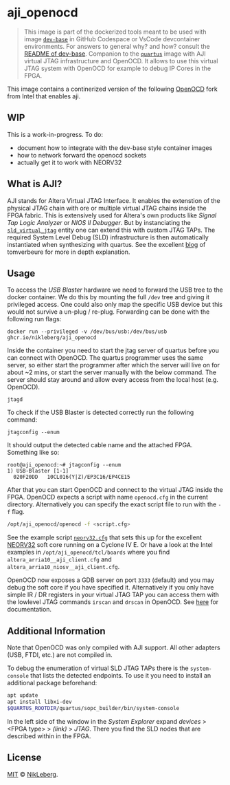 # aji_openocd
> This image is part of the dockerized tools meant to be used with image [`dev-base`](../dev-base/README.md) in GitHub Codespace or VsCode devcontainer environments.
> For answers to general why? and how? consult the [README of dev-base](../dev-base/README.md).
Companion to the [`quartus`](../quartus/README.md) image with AJI virtual JTAG infrastructure and OpenOCD. It allows to use this virtual JTAG system with OpenOCD for example to debug IP Cores in the FPGA.

This image contains a continerized version of the following [OpenOCD](https://github.com/intel/aji_openocd) fork from Intel that enables aji.

## WIP
This is a work-in-progress. To do:
 - document how to integrate with the dev-base style container images
 - how to network forward the openocd sockets
 - actually get it to work with NEORV32

## What is AJI?
AJI stands for Altera Virtual JTAG Interface. It enables the extenstion of the physical JTAG chain with ore or multiple virtual JTAG chains inside the FPGA fabric. This is extensively used for Altera's own products like _Signal Tap Logic Analyzer_ or _NIOS II Debugger_. But by instanciating the [`sld_virtual_jtag`](https://cdrdv2-public.intel.com/666577/ug_virtualjtag-683705-666577.pdf) entity one can extend this with custom JTAG TAPs. The required System Level Debug (SLD) infrastructure is then automatically instantiated when synthesizing with quartus. See the excellent [blog](https://tomverbeure.github.io/2021/05/02/Intel-JTAG-UART.html#the-intels-virtual-jtag-system) of tomverbeure for more in depth explanation.

## Usage
To access the _USB Blaster_ hardware we need to forward the USB tree to the docker container. We do this by mounting the full `/dev` tree and giving it privileged access. One could also only map the specific USB device but this would not survive a un-plug / re-plug.
Forwarding can be done with the following run flags:
```shell
docker run --privileged -v /dev/bus/usb:/dev/bus/usb ghcr.io/nikleberg/aji_openocd
```

Inside the container you need to start the jtag server of quartus before you can connect with OpenOCD. The quartus programmer uses the same server, so either start the programmer after which the server will live on for about ~2 mins, or start the server manually with the below command. The server should stay around and allow every access from the local host (e.g. OpenOCD).
```shell
jtagd
```

To check if the USB Blaster is detected correctly run the following command:
```shell
jtagconfig --enum
```
It should output the detected cable name and the attached FPGA. Something like so:
```
root@aji_openocd:~# jtagconfig --enum
1) USB-Blaster [1-1]
  020F20DD   10CL016(Y|Z)/EP3C16/EP4CE15
```

After that you can start OpenOCD and connect to the virtual JTAG inside the FPGA. OpenOCD expects a script with name `openocd.cfg` in the current directory. Alternatively you can specify the exact script file to run with the `-f` flag.
```bash
/opt/aji_openocd/openocd -f <script.cfg>
```
See the example script [`neorv32.cfg`](neorv32.cfg) that sets this up for the excellent [NEORV32](https://github.com/stnolting/neorv32) soft core running on a Cyclone IV E. Or have a look at the Intel examples in `/opt/aji_openocd/tcl/boards` where you find `altera_arria10__aji_client.cfg` and `altera_arria10_niosv__aji_client.cfg`.

OpenOCD now exposes a GDB server on port `3333` (default) and you may debug the soft core if you have specified it. Alternatively if you only have simple IR / DR registers in your virtual JTAG TAP you can access them with the lowlevel JTAG commands `irscan` and `drscan` in OpenOCD. See [here](https://openocd.org/doc-release/html/JTAG-Commands.html) for documentation.

## Additional Information
Note that OpenOCD was only compiled with AJI support. All other adapters (USB, FTDI, etc.) are not compiled in.

To debug the enumeration of virtual SLD JTAG TAPs there is the `system-console` that lists the detected endpoints. To use it you need to install an additional package beforehand:
```bash
apt update
apt install libxi-dev
$QUARTUS_ROOTDIR/quartus/sopc_builder/bin/system-console
```
In the left side of the window in the _System Explorer_ expand _devices_ > \<FPGA type\> > _(link)_ > _JTAG_. There you find the SLD nodes that are described within in the FPGA.

## License
[MIT](./../LICENSE) © [NikLeberg](https://github.com/NikLeberg).
